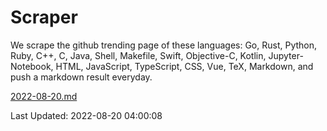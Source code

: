 # Scraper

We scrape the github trending page of these languages: Go, Rust, Python, Ruby, C++, C, Java, Shell, Makefile, Swift, Objective-C, Kotlin, Jupyter-Notebook, HTML, JavaScript, TypeScript, CSS, Vue, TeX, Markdown, and push a markdown result everyday.

[2022-08-20.md](https://github.com/yangwenmai/github-trending-backup/blob/master/2022-08-20.md)

Last Updated: 2022-08-20 04:00:08